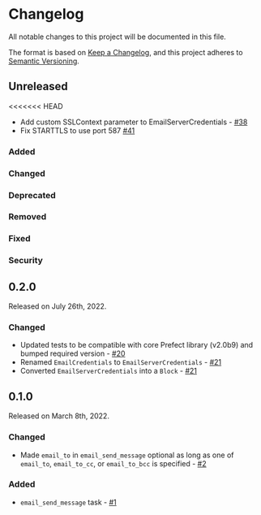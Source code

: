 # Changelog

All notable changes to this project will be documented in this file.

The format is based on [Keep a Changelog](https://keepachangelog.com/en/1.0.0/),
and this project adheres to [Semantic Versioning](https://semver.org/spec/v2.0.0.html).

## Unreleased

<<<<<<< HEAD
- Add custom SSLContext parameter to EmailServerCredentials - [#38](https://github.com/PrefectHQ/prefect-email/pull/38)
- Fix STARTTLS to use port 587 [#41](https://github.com/PrefectHQ/prefect-email/pull/41)

### Added

### Changed

### Deprecated

### Removed

### Fixed

### Security

## 0.2.0

Released on July 26th, 2022.

### Changed

- Updated tests to be compatible with core Prefect library (v2.0b9) and bumped required version - [#20](https://github.com/PrefectHQ/prefect_email/pull/20)
- Renamed `EmailCredentials` to `EmailServerCredentials` - [#21](https://github.com/PrefectHQ/prefect-email/pull/21)
- Converted `EmailServerCredentials` into a `Block` - [#21](https://github.com/PrefectHQ/prefect-email/pull/21)

## 0.1.0

Released on March 8th, 2022.

### Changed

- Made `email_to` in `email_send_message` optional as long as one of `email_to`, `email_to_cc`, or `email_to_bcc` is specified - [#2](https://github.com/PrefectHQ/prefect-email/pull/2)

### Added

- `email_send_message` task - [#1](https://github.com/PrefectHQ/prefect-email/pull/1)
